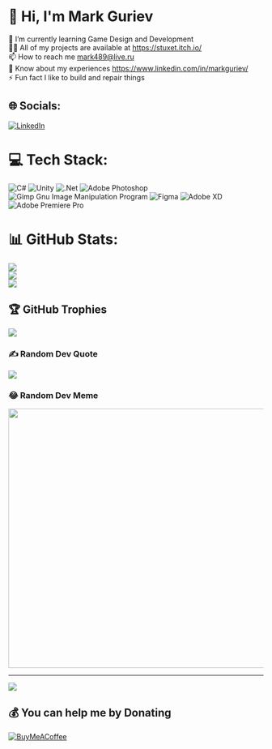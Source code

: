 # 💫 Hi, I'm Mark Guriev
🌱 I’m currently learning Game Design and Development<br>👨‍💻 All of my projects are available at https://stuxet.itch.io/<br>📫 How to reach me mark489@live.ru<br>📄 Know about my experiences https://www.linkedin.com/in/markguriev/<br>⚡ Fun fact I like to build and repair things


## 🌐 Socials:
[![LinkedIn](https://img.shields.io/badge/LinkedIn-%230077B5.svg?logo=linkedin&logoColor=white)](https://linkedin.com/in/markguriev) 

# 💻 Tech Stack:
![C#](https://img.shields.io/badge/c%23-%23239120.svg?style=flat-square&logo=c-sharp&logoColor=white) ![Unity](https://img.shields.io/badge/Unity-100000?style=for-the-badge&logo=unity&logoColor=white) ![.Net](https://img.shields.io/badge/.NET-5C2D91?style=flat-square&logo=.net&logoColor=white) ![Adobe Photoshop](https://img.shields.io/badge/adobephotoshop-%2331A8FF.svg?style=flat-square&logo=adobephotoshop&logoColor=white) ![Gimp Gnu Image Manipulation Program](https://img.shields.io/badge/Gimp-657D8B?style=flat-square&logo=gimp&logoColor=FFFFFF) 	![Figma](https://img.shields.io/badge/figma-%23F24E1E.svg?style=flat-square&logo=figma&logoColor=white) ![Adobe XD](https://img.shields.io/badge/Adobe%20XD-470137?style=flat-square&logo=Adobe%20XD&logoColor=#FF61F6) ![Adobe Premiere Pro](https://img.shields.io/badge/Adobe%20Premiere%20Pro-9999FF.svg?style=flat-square&logo=Adobe%20Premiere%20Pro&logoColor=white)
# 📊 GitHub Stats:
![](https://github-readme-stats.vercel.app/api?username=StuXet&theme=dark&hide_border=false&include_all_commits=false&count_private=false)<br/>
![](https://github-readme-streak-stats.herokuapp.com/?user=StuXet&theme=dark&hide_border=false)<br/>
![](https://github-readme-stats.vercel.app/api/top-langs/?username=StuXet&theme=dark&hide_border=false&include_all_commits=false&count_private=false&layout=compact)

## 🏆 GitHub Trophies
![](https://github-profile-trophy.vercel.app/?username=StuXet&theme=radical&no-frame=false&no-bg=true&margin-w=4)

### ✍️ Random Dev Quote
![](https://quotes-github-readme.vercel.app/api?type=horizontal&theme=radical)

### 😂 Random Dev Meme
<img src="https://random-memer.herokuapp.com/" width="512px"/>

---
[![](https://visitcount.itsvg.in/api?id=StuXet&icon=5&color=0)](https://visitcount.itsvg.in)

  ## 💰 You can help me by Donating
  [![BuyMeACoffee](https://img.shields.io/badge/Buy%20Me%20a%20Coffee-ffdd00?style=for-the-badge&logo=buy-me-a-coffee&logoColor=black)](https://buymeacoffee.com/MarkGuriev) 

  <!-- Proudly created with GPRM ( https://gprm.itsvg.in ) -->
  
